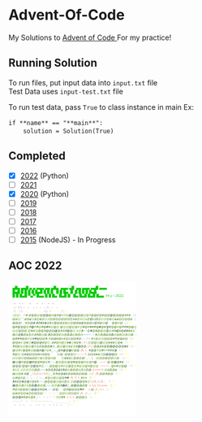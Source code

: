 # Advent-Of-Code

My Solutions to [Advent of Code ](https://adventofcode.com/)
For my practice!

## Running Solution

To run files, put input data into `input.txt` file  
Test Data uses `input-test.txt` file

To run test data, pass `True` to class instance in main
Ex:

```
if **name** == "**main**":
    solution = Solution(True)
```

## Completed

- [x] [2022](2022) (Python)
- [ ] [2021](2021)
- [x] [2020](2020) (Python)
- [ ] [2019](2019)
- [ ] [2018](2018)
- [ ] [2017](2017)
- [ ] [2016](2016)
- [ ] [2015](2015) (NodeJS) - In Progress

## AOC 2022

<a href="https://adventofcode.com"><img src="2022/calendar.svg" width="50%" /></a>
